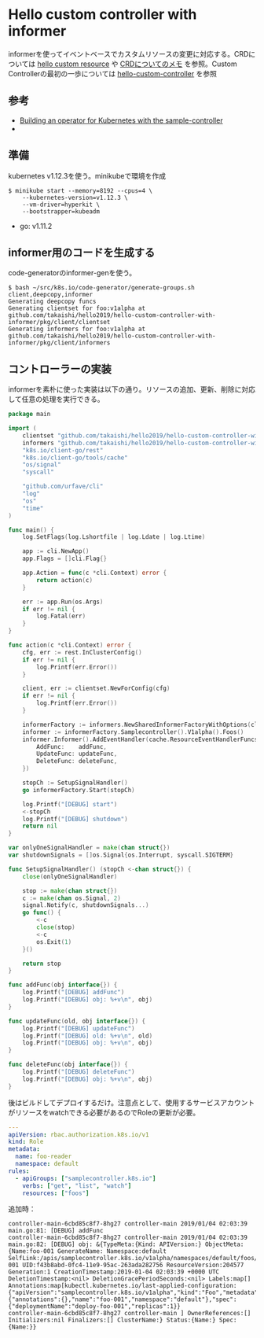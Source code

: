 # Hello custom controller with informer

informerを使ってイベントベースでカスタムリソースの変更に対応する。CRDについては [hello custom resource](https://github.com/takaishi/hello2018/tree/master/hello-custom-resource) や [CRDについてのメモ](https://repl.info/archives/2384/) を参照。Custom Controllerの最初の一歩については [hello-custom-controller](https://github.com/takaishi/hello2019/tree/master/hello-custom-controller) を参照

## 参考

* [Building an operator for Kubernetes with the sample-controller](https://itnext.io/building-an-operator-for-kubernetes-with-the-sample-controller-b4204be9ad56)
* 

## 準備

kubernetes v1.12.3を使う。minikubeで環境を作成

```
$ minikube start --memory=8192 --cpus=4 \
    --kubernetes-version=v1.12.3 \
    --vm-driver=hyperkit \
    --bootstrapper=kubeadm
```

- 
  go: v1.11.2

## informer用のコードを生成する

code-generatorのinformer-genを使う。

```
$ bash ~/src/k8s.io/code-generator/generate-groups.sh client,deepcopy,informer
Generating deepcopy funcs
Generating clientset for foo:v1alpha at github.com/takaishi/hello2019/hello-custom-controller-with-informer/pkg/client/clientset
Generating informers for foo:v1alpha at github.com/takaishi/hello2019/hello-custom-controller-with-informer/pkg/client/informers
```

## コントローラーの実装

informerを素朴に使った実装は以下の通り。リソースの追加、更新、削除に対応して任意の処理を実行できる。

```go
package main

import (
	clientset "github.com/takaishi/hello2019/hello-custom-controller-with-informer/pkg/client/clientset/versioned"
	informers "github.com/takaishi/hello2019/hello-custom-controller-with-informer/pkg/client/informers/externalversions"
	"k8s.io/client-go/rest"
	"k8s.io/client-go/tools/cache"
	"os/signal"
	"syscall"

	"github.com/urfave/cli"
	"log"
	"os"
	"time"
)

func main() {
	log.SetFlags(log.Lshortfile | log.Ldate | log.Ltime)

	app := cli.NewApp()
	app.Flags = []cli.Flag{}

	app.Action = func(c *cli.Context) error {
		return action(c)
	}

	err := app.Run(os.Args)
	if err != nil {
		log.Fatal(err)
	}
}

func action(c *cli.Context) error {
	cfg, err := rest.InClusterConfig()
	if err != nil {
		log.Printf(err.Error())
	}

	client, err := clientset.NewForConfig(cfg)
	if err != nil {
		log.Printf(err.Error())
	}

	informerFactory := informers.NewSharedInformerFactoryWithOptions(client, time.Second*30, informers.WithNamespace("default"))
	informer := informerFactory.Samplecontroller().V1alpha().Foos()
	informer.Informer().AddEventHandler(cache.ResourceEventHandlerFuncs{
		AddFunc:    addFunc,
		UpdateFunc: updateFunc,
		DeleteFunc: deleteFunc,
	})

	stopCh := SetupSignalHandler()
	go informerFactory.Start(stopCh)

	log.Printf("[DEBUG] start")
	<-stopCh
	log.Printf("[DEBUG] shutdown")
	return nil
}

var onlyOneSignalHandler = make(chan struct{})
var shutdownSignals = []os.Signal{os.Interrupt, syscall.SIGTERM}

func SetupSignalHandler() (stopCh <-chan struct{}) {
	close(onlyOneSignalHandler)

	stop := make(chan struct{})
	c := make(chan os.Signal, 2)
	signal.Notify(c, shutdownSignals...)
	go func() {
		<-c
		close(stop)
		<-c
		os.Exit(1)
	}()

	return stop
}

func addFunc(obj interface{}) {
	log.Printf("[DEBUG] addFunc")
	log.Printf("[DEBUG] obj: %+v\n", obj)
}

func updateFunc(old, obj interface{}) {
	log.Printf("[DEBUG] updateFunc")
	log.Printf("[DEBUG] old: %+v\n", old)
	log.Printf("[DEBUG] obj: %+v\n", obj)
}

func deleteFunc(obj interface{}) {
	log.Printf("[DEBUG] deleteFunc")
	log.Printf("[DEBUG] obj: %+v\n", obj)
}
```

後はビルドしてデプロイするだけ。注意点として、使用するサービスアカウントがリソースをwatchできる必要があるのでRoleの更新が必要。

```yaml
---
apiVersion: rbac.authorization.k8s.io/v1
kind: Role
metadata:
  name: foo-reader
  namespace: default
rules:
  - apiGroups: ["samplecontroller.k8s.io"]
    verbs: ["get", "list", "watch"]
    resources: ["foos"]
```

追加時：

```
controller-main-6cbd85c8f7-8hg27 controller-main 2019/01/04 02:03:39 main.go:81: [DEBUG] addFunc
controller-main-6cbd85c8f7-8hg27 controller-main 2019/01/04 02:03:39 main.go:82: [DEBUG] obj: &{TypeMeta:{Kind: APIVersion:} ObjectMeta:{Name:foo-001 GenerateName: Namespace:default SelfLink:/apis/samplecontroller.k8s.io/v1alpha/namespaces/default/foos/foo-001 UID:f43b8abd-0fc4-11e9-95ac-263ada282756 ResourceVersion:204577 Generation:1 CreationTimestamp:2019-01-04 02:03:39 +0000 UTC DeletionTimestamp:<nil> DeletionGracePeriodSeconds:<nil> Labels:map[] Annotations:map[kubectl.kubernetes.io/last-applied-configuration:{"apiVersion":"samplecontroller.k8s.io/v1alpha","kind":"Foo","metadata":{"annotations":{},"name":"foo-001","namespace":"default"},"spec":{"deploymentName":"deploy-foo-001","replicas":1}}
controller-main-6cbd85c8f7-8hg27 controller-main ] OwnerReferences:[] Initializers:nil Finalizers:[] ClusterName:} Status:{Name:} Spec:{Name:}}
```



















